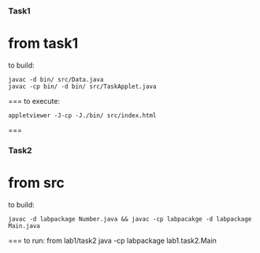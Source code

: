 ### Task1

from task1 
===
to build:
```
javac -d bin/ src/Data.java
javac -cp bin/ -d bin/ src/TaskApplet.java
```
===
to execute:
```
appletviewer -J-cp -J./bin/ src/index.html
```
===
### Task2

from src 
===
to build:
```
javac -d labpackage Number.java && javac -cp labpacakge -d labpackage Main.java
```
===
to run:
from lab1/task2
java -cp labpackage lab1.task2.Main